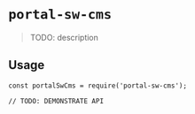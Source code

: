 # `portal-sw-cms`

> TODO: description

## Usage

```
const portalSwCms = require('portal-sw-cms');

// TODO: DEMONSTRATE API
```

